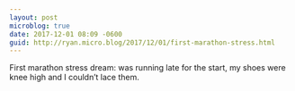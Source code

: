 ```yaml
---
layout: post
microblog: true
date: 2017-12-01 08:09 -0600
guid: http://ryan.micro.blog/2017/12/01/first-marathon-stress.html
---
```

First marathon stress dream: was running late for the start, my shoes were knee high and I couldn’t lace them. 
